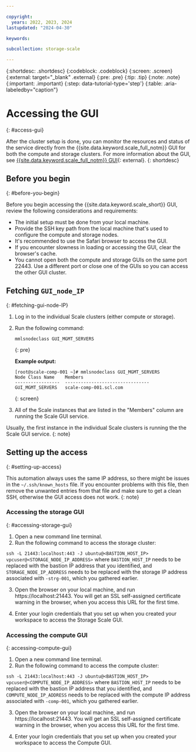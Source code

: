 ```yaml
---

copyright:
  years: 2022, 2023, 2024
lastupdated: "2024-04-30"

keywords: 

subcollection: storage-scale

---
```


{:shortdesc: .shortdesc}
{:codeblock: .codeblock}
{:screen: .screen}
{:external: target="_blank" .external}
{:pre: .pre}
{:tip: .tip}
{:note: .note}
{:important: .important}
{:step: data-tutorial-type='step'}
{:table: .aria-labeledby="caption"}

# Accessing the GUI
{: #access-gui}

After the cluster setup is done, you can monitor the resources and status of the service directly from the {{site.data.keyword.scale_full_notm}} GUI for both the compute and storage clusters. For more information about the GUI, see [{{site.data.keyword.scale_full_notm}} GUI](https://www.ibm.com/docs/en/spectrum-scale/5.1.3?topic=reference-spectrum-scale-gui){: external}.
{: shortdesc}

## Before you begin
{: #before-you-begin}

Before you begin accessing the {{site.data.keyword.scale_short}} GUI, review the following considerations and requirements:

* The initial setup must be done from your local machine.
* Provide the SSH key path from the local machine that's used to configure the compute and storage nodes.
* It's recommended to use the Safari browser to access the GUI.
* If you encounter slowness in loading or accessing the GUI, clear the browser's cache.
* You cannot open both the compute and storage GUIs on the same port 22443. Use a different port or close one of the GUIs so you can access the other GUI cluster.

## Fetching `GUI_node_IP`
{: #fetching-gui-node-IP}

1. Log in to the individual Scale clusters (either compute or storage).
2. Run the following command:

    ```
    mmlsnodeclass GUI_MGMT_SERVERS
    ```
    {: pre}

    **Example output:**
    ```
    [root@scale-comp-001 ~]# mmlsnodeclass GUI_MGMT_SERVERS
    Node Class Name    Members
    -----------------  --------------------------------
    GUI_MGMT_SERVERS   scale-comp-001.scl.com
    ```
    {: screen}

3. All of the Scale instances that are listed in the "Members" column are running the Scale GUI service.

Usually, the first instance in the individual Scale clusters is running the the Scale GUI service.
{: note}

## Setting up the access
{: #setting-up-access}

This automation always uses the same IP address, so there might be issues in the `~/.ssh/known_hosts` file. If you encounter problems with this file, then remove the unwanted entries from that file and make sure to get a clean SSH, otherwise the GUI access does not work.
{: note}

### Accessing the storage GUI
{: #accessing-storage-gui}

1. Open a new command line terminal.
2. Run the following command to access the storage cluster:

  `ssh -L 21443:localhost:443 -J ubuntu@<BASTION_HOST_IP> vpcuser@<STORAGE_NODE_IP_ADDRESS>`
  where `BASTION_HOST_IP` needs to be replaced with the bastion IP address that you identified, and `STORAGE_NODE_IP_ADDRESS` needs to be replaced with the storage IP address associated with `-strg-001`, which you gathered earlier.

3. Open the browser on your local machine, and run https://localhost:21443. You will get an SSL self-assigned certificate warning in the browser, when you access this URL for the first time.

4. Enter your login credentials that you set up when you created your workspace to access the Storage Scale GUI.

### Accessing the compute GUI
{: accessing-compute-gui}

1. Open a new command line terminal.
2. Run the following command to access the compute cluster:

  `ssh -L 21443:localhost:443 -J ubuntu@<BASTION_HOST_IP> vpcuser@<COMPUTE_NODE_IP_ADDRESS>`
  where `BASTION_HOST_IP` needs to be replaced with the bastion IP address that you identified, and `COMPUTE_NODE_IP_ADDRESS` needs to be replaced with the compute IP address associated with `-comp-001`, which you gathered earlier.

3. Open the browser on your local machine, and run https://localhost:21443. You will get an SSL self-assigned certificate warning in the browser, when you access this URL for the first time.

4. Enter your login credentials that you set up when you created your workspace to access the Compute GUI.